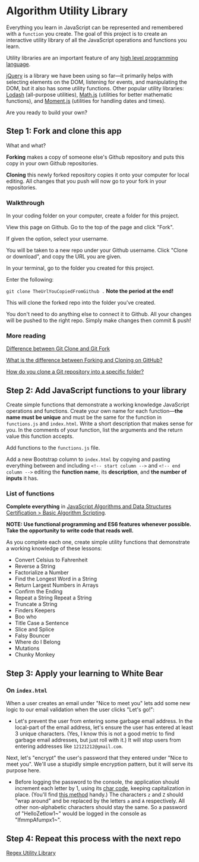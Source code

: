 # Algorithm Utility Library

Everything you learn in JavaScript can be represented and remembered with a `function` you create. The goal of this project is to create an interactive utility library of all the JavaScript operations and functions you learn.

Utility libraries are an important feature of any [high level programming language](https://en.wikipedia.org/wiki/High-level_programming_language).

[jQuery](https://jquery.com/) is a library we have been using so far—it primarily helps with selecting elements on the DOM, listening for events, and manipulating the DOM, but it also has some utility functions. Other popular utility libraries: [Lodash](https://lodash.com/) (all-purpose utilities), [Math.js](https://mathjs.org/) (utilities for better mathematic functions), and [Moment.js](https://momentjs.com/) (utilities for handling dates and times).

Are you ready to build your own?

## Step 1: Fork and clone this app

What and what?

**Forking** makes a copy of someone else's Github repository and puts this copy in your own Github repositories.

**Cloning** this newly forked repository copies it onto your computer for local editing. All changes that you push will now go to your fork in your repositories.

### Walkthrough

In your coding folder on your computer, create a folder for this project.

View this page on Github. Go to the top of the page and click "Fork".

If given the option, select your username.

You will be taken to a new repo under your Github username. Click "Clone or download", and copy the URL you are given.

In your terminal, go to the folder you created for this project.

Enter the following:

`git clone TheUrlYouCopiedFromGithub .` **Note the period at the end!**

This will clone the forked repo into the folder you've created.

You don't need to do anything else to connect it to Github. All your changes will be pushed to the right repo. Simply make changes then commit & push!

### More reading

[Difference between Git Clone and Git Fork](https://www.toolsqa.com/git/difference-between-git-clone-and-git-fork/)

[What is the difference between Forking and Cloning on GitHub?](https://stackoverflow.com/questions/7057194/what-is-the-difference-between-forking-and-cloning-on-github)

[How do you clone a Git repository into a specific folder?](https://stackoverflow.com/questions/651038/how-do-you-clone-a-git-repository-into-a-specific-folder)

## Step 2: Add JavaScript functions to your library

Create simple functions that demonstrate a working knowledge JavaScript operations and functions. Create your own name for each function—**the name must be unique** and must be the same for the function in `functions.js` and `index.html`. Write a short description that makes sense for you. In the comments of your function, list the arguments and the return value this function accepts.

Add functions to the `functions.js` file.

Add a new Bootstrap column to `index.html` by copying and pasting everything between and including `<!-- start column -->` and `<!-- end column -->` editing the **function name**, its **description**, and **the number of inputs** it has.

### List of functions

**Complete everything** in [JavaScript Algorithms and Data Structures Certification > Basic Algorithm Scripting](https://www.freecodecamp.org/learn/).

**NOTE: Use functional programming and ES6 features whenever possible. Take the opportunity to write code that reads well.**

As you complete each one, create simple utility functions that demonstrate a working knowledge of these lessons:

-  Convert Celsius to Fahrenheit
-  Reverse a String
-  Factorialize a Number
-  Find the Longest Word in a String
-  Return Largest Numbers in Arrays
-  Confirm the Ending
-  Repeat a String Repeat a String
-  Truncate a String
-  Finders Keepers
-  Boo who
-  Title Case a Sentence
-  Slice and Splice
-  Falsy Bouncer
-  Where do I Belong
-  Mutations
-  Chunky Monkey

## Step 3: Apply your learning to White Bear

### On `index.html`

When a user creates an email under "Nice to meet you" lets add some new logic to our email validation when the user clicks "Let's go!":

-  Let's prevent the user from entering some garbage email address. In the local-part of the email address, let's ensure the user has entered at least 3 unique characters. (Yes, I know this is not a good metric to find garbage email addresses, but just roll with it.) It will stop users from entering addresses like `12121212@gmail.com`.

Next, let's "encrypt" the user's password that they entered under "Nice to meet you". We'll use a stupidly simple encryption pattern, but it will serve its purpose here.

-  Before logging the password to the console, the application should increment each letter by 1, using its [char code](https://www.cambiaresearch.com/articles/15/javascript-char-codes-key-codes), keeping capitalization in place. (You'll find [this method](https://developer.mozilla.org/en-US/docs/Web/JavaScript/Reference/Global_Objects/String/charCodeAt) handy.) The characters `z` and `Z` should "wrap around" and be replaced by the letters `a` and `A` respectively. All other non-alphabetic characters should stay the same. So a password of "HelloZetlow1~" would be logged in the console as "IfmmpAfumpx1~".

## Step 4: Repeat this process with the next repo

[Regex Utility Library](https://github.com/punchcode-fullstack/regex-utility-library)
